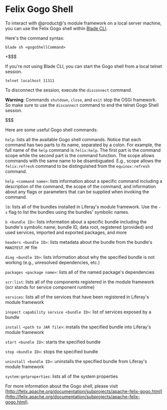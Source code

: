 # Felix Gogo Shell [](id=using-the-felix-gogo-shell)

To interact with @product@'s module framework on a local server machine, you can
use the Felix Gogo shell within [Blade CLI](/develop/tutorials/-/knowledge_base/7-0/blade-cli).

Here's the command syntax:

    blade sh <gogoShellCommand>

+$$$

If you're not using Blade CLI, you can start the Gogo shell from a local telnet
session. 

    telnet localhost 11311

To disconnect the session, execute the `disconnect` command. 

**Warning**: Commands  `shutdown`, `close`, and `exit` stop the OSGi framework.
So make sure to use the `disconnect` command to end the telnet Gogo Shell
session. 

$$$

Here are some useful Gogo shell commands:

`help`: lists all the available Gogo shell commands. Notice that each command
has two parts to its name, separated by a colon. For example, the full name of
the `help` command is `felix:help`. The first part is the command scope while
the second part is the command function. The scope allows commands with the same
name to be disambiguated. E.g., scope allows the `felix:refresh` command to be
distinguished from the `equinox:refresh` command.

`help <command name>`: lists information about a specific command including a
description of the command, the scope of the command, and information about any
flags or parameters that can be supplied when invoking the command.

`lb`: lists all of the bundles installed in Liferay's module framework. Use
the `-s` flag to list the bundles using the bundles' symbolic names.

`b <bundle ID>`: lists information about a specific bundle including the
bundle's symbolic name, bundle ID, data root, registered (provided) and used
services, imported and exported packages, and more

`headers <bundle ID>`: lists metadata about the bundle from the bundle's
`MANIFEST.MF` file

`diag <bundle ID>`: lists information about why the specified bundle is not
working (e.g., unresolved dependencies, etc.)

`packages <package name>`: lists all of the named package's dependencies 

`scr:list`: lists all of the components registered in the module framework
(*scr* stands for service component runtime)

`services`: lists all of the services that have been registered in Liferay's
module framework

`inspect capability service <bundle ID>`: list of services exposed by a bundle

`install <path to JAR file>`: installs the specified bundle into Liferay's
module framework

`start <bundle ID>`: starts the specified bundle

`stop <bundle ID>`: stops the specified bundle

`uninstall <bundle ID>`: uninstalls the specified bundle from Liferay's module
framework

`system:getproperties`: lists all of the system properties

For more information about the Gogo shell, please visit [http://felix.apache.org/documentation/subprojects/apache-felix-gogo.html](http://felix.apache.org/documentation/subprojects/apache-felix-gogo.html).
